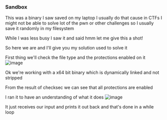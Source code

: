 <h3> Sandbox </h3>

This was a binary I saw saved on my laptop I usually do that cause in CTFs I might not be able to solve lot of the pwn or other challenges so I usually save it randomly in my filesystem 

While I was less busy I saw it and said hmm let me give this a shot!

So here we are and I'll give you my solution used to solve it

First thing we'll check the file type and the protections enabled on it
![image](https://github.com/h4ckyou/h4ckyou.github.io/assets/127159644/7fddcda1-be63-4323-a703-3766620adc46)

Ok we're working with a x64 bit binary which is dynamically linked and not stripped 

From the result of checksec we can see that all protections are enabled 

I ran it to have an understanding of what it does
![image](https://github.com/h4ckyou/h4ckyou.github.io/assets/127159644/985dd096-c94f-4d85-b76b-7e4347408a03)

It just receives our input and prints it out back and that's done in a while loop
